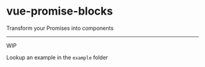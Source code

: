 vue-promise-blocks
===

Transform your Promises into components

---

WIP

Lookup an example in the `example` folder
